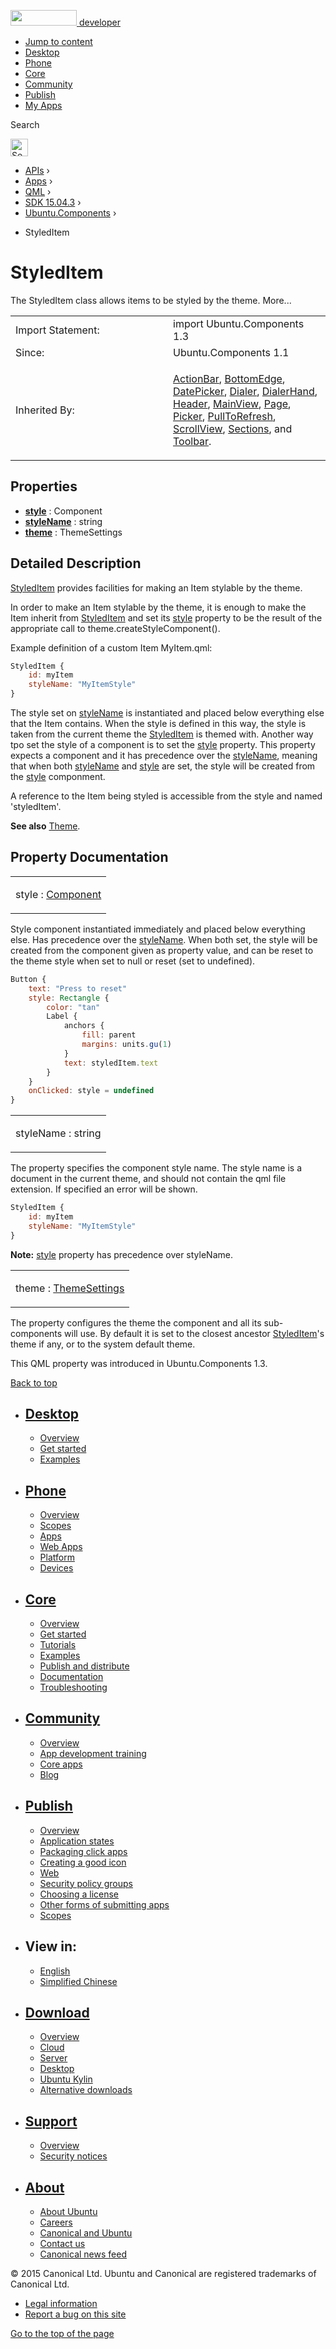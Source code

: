 <a href="https://developer.ubuntu.com/" class="logo-ubuntu"><img src="https://developer.ubuntu.com/assets/sites/ubuntu/latest/u/img/logos/logo-ubuntu-orange.svg" width="106" height="25" /> <span>developer</span></a>

-   [Jump to content](index.html#main-content)
-   [Desktop](https://developer.ubuntu.com/en/desktop/)
-   [Phone](https://developer.ubuntu.com/en/phone/)
-   [Core](https://developer.ubuntu.com/core)
-   [Community](https://developer.ubuntu.com/en/community/)
-   [Publish](https://developer.ubuntu.com/en/publish/)
-   [My Apps](https://myapps.developer.ubuntu.com/)

Search

<img src="https://developer.ubuntu.com/assets/sites/ubuntu/latest/u/img/search-white.svg" alt="Search" height="28" />

-   [APIs](../../../../index.html) ›
-   [Apps](../../../index.html) ›
-   [QML](../../index.html) ›
-   [SDK 15.04.3](../index.html) ›
-   [Ubuntu.Components](../Ubuntu.Components/index.html) ›

<!-- -->

-   StyledItem

StyledItem
==========

<span class="subtitle"></span>
The StyledItem class allows items to be styled by the theme. More...

<table>
<colgroup>
<col width="50%" />
<col width="50%" />
</colgroup>
<tbody>
<tr class="odd">
<td>Import Statement:</td>
<td>import Ubuntu.Components 1.3</td>
</tr>
<tr class="even">
<td>Since:</td>
<td>Ubuntu.Components 1.1</td>
</tr>
<tr class="odd">
<td>Inherited By:</td>
<td><p><a href="../Ubuntu.Components.ActionBar/index.html">ActionBar</a>, <a href="../Ubuntu.Components.BottomEdge/index.html">BottomEdge</a>, <a href="../Ubuntu.Components.Pickers.DatePicker/index.html">DatePicker</a>, <a href="https://developer.ubuntu.com/api/apps/qml/sdk-15.04.3/Ubuntu.Components.Pickers.Dialer/" class="obsolete">Dialer</a>, <a href="https://developer.ubuntu.com/api/apps/qml/sdk-15.04.3/Ubuntu.Components.Pickers.DialerHand/" class="obsolete">DialerHand</a>, <a href="../Ubuntu.Components.Header/index.html">Header</a>, <a href="../Ubuntu.Components.MainView/index.html">MainView</a>, <a href="../Ubuntu.Components.Page/index.html">Page</a>, <a href="../Ubuntu.Components.Pickers.Picker/index.html">Picker</a>, <a href="../Ubuntu.Components.PullToRefresh/index.html">PullToRefresh</a>, <a href="../Ubuntu.Components.ScrollView/index.html">ScrollView</a>, <a href="../Ubuntu.Components.Sections/index.html">Sections</a>, and <a href="../Ubuntu.Components.Toolbar/index.html">Toolbar</a>.</p></td>
</tr>
</tbody>
</table>

<span id="properties"></span>
Properties
----------

-   ****[style](index.html#style-prop)**** : Component
-   ****[styleName](index.html#styleName-prop)**** : string
-   ****[theme](index.html#theme-prop)**** : ThemeSettings

<span id="details"></span>
Detailed Description
--------------------

[StyledItem](index.html) provides facilities for making an Item stylable by the theme.

In order to make an Item stylable by the theme, it is enough to make the Item inherit from [StyledItem](index.html) and set its [style](index.html#style-prop) property to be the result of the appropriate call to theme.createStyleComponent().

Example definition of a custom Item MyItem.qml:

``` qml
StyledItem {
    id: myItem
    styleName: "MyItemStyle"
}
```

The style set on [styleName](index.html#styleName-prop) is instantiated and placed below everything else that the Item contains. When the style is defined in this way, the style is taken from the current theme the [StyledItem](index.html) is themed with. Another way tpo set the style of a component is to set the [style](index.html#style-prop) property. This property expects a component and it has precedence over the [styleName](index.html#styleName-prop), meaning that when both [styleName](index.html#styleName-prop) and [style](index.html#style-prop) are set, the style will be created from the [style](index.html#style-prop) componment.

A reference to the Item being styled is accessible from the style and named 'styledItem'.

**See also** [Theme](../Ubuntu.Components.Theme/index.html).

Property Documentation
----------------------

<table>
<colgroup>
<col width="100%" />
</colgroup>
<tbody>
<tr class="odd">
<td><p><span id="style-prop"></span><span class="name">style</span> : <span class="type"><a href="../../sdk-14.10/QtQml.Component/index.html">Component</a></span></p></td>
</tr>
</tbody>
</table>

Style component instantiated immediately and placed below everything else. Has precedence over the [styleName](index.html#styleName-prop). When both set, the style will be created from the component given as property value, and can be reset to the theme style when set to null or reset (set to undefined).

``` qml
Button {
    text: "Press to reset"
    style: Rectangle {
        color: "tan"
        Label {
            anchors {
                fill: parent
                margins: units.gu(1)
            }
            text: styledItem.text
        }
    }
    onClicked: style = undefined
}
```

<table>
<colgroup>
<col width="100%" />
</colgroup>
<tbody>
<tr class="odd">
<td><p><span id="styleName-prop"></span><span class="name">styleName</span> : <span class="type">string</span></p></td>
</tr>
</tbody>
</table>

The property specifies the component style name. The style name is a document in the current theme, and should not contain the qml file extension. If specified an error will be shown.

``` qml
StyledItem {
    id: myItem
    styleName: "MyItemStyle"
}
```

**Note:** [style](index.html#style-prop) property has precedence over styleName.

<table>
<colgroup>
<col width="100%" />
</colgroup>
<tbody>
<tr class="odd">
<td><p><span id="theme-prop"></span><span class="name">theme</span> : <span class="type"><a href="../Ubuntu.Components.ThemeSettings/index.html">ThemeSettings</a></span></p></td>
</tr>
</tbody>
</table>

The property configures the theme the component and all its sub-components will use. By default it is set to the closest ancestor [StyledItem](index.html)'s theme if any, or to the system default theme.

This QML property was introduced in Ubuntu.Components 1.3.

[Back to top](index.html#)

-   [Desktop](https://developer.ubuntu.com/en/desktop/)
    ---------------------------------------------------

    -   [Overview](https://developer.ubuntu.com/en/desktop/)
    -   [Get started](http://snapcraft.io/?utm_source=developer.ubuntu.com&utm_medium=devportal&utm_term=snaps%20snapcraft%20desktop&utm_content=menu&utm_campaign=duc_snappers)
    -   [Examples](https://github.com/ubuntu/snappy-playpen)

-   [Phone](https://developer.ubuntu.com/en/phone/)
    -----------------------------------------------

    -   [Overview](https://developer.ubuntu.com/en/phone/)
    -   [Scopes](https://developer.ubuntu.com/en/phone/scopes/)
    -   [Apps](https://developer.ubuntu.com/en/phone/apps/)
    -   [Web Apps](https://developer.ubuntu.com/en/phone/web/)
    -   [Platform](https://developer.ubuntu.com/en/phone/platform/)
    -   [Devices](https://developer.ubuntu.com/en/phone/devices/)

-   [Core](https://developer.ubuntu.com/core)
    -----------------------------------------

    -   [Overview](https://developer.ubuntu.com/core)
    -   [Get started](https://developer.ubuntu.com/core/get-started)
    -   [Tutorials](https://developer.ubuntu.com/core/tutorials)
    -   [Examples](https://developer.ubuntu.com/core/examples)
    -   [Publish and distribute](https://developer.ubuntu.com/core/publish-and-distribute)
    -   [Documentation](https://developer.ubuntu.com/core/documentation)
    -   [Troubleshooting](https://developer.ubuntu.com/core/troubleshooting)

-   [Community](https://developer.ubuntu.com/en/community/)
    -------------------------------------------------------

    -   [Overview](https://developer.ubuntu.com/en/community/)
    -   [App development training](https://developer.ubuntu.com/en/community/training/)
    -   [Core apps](https://developer.ubuntu.com/en/community/core-apps/)
    -   [Blog](https://developer.ubuntu.com/en/community/blog/)

-   [Publish](https://developer.ubuntu.com/en/publish/)
    ---------------------------------------------------

    -   [Overview](https://developer.ubuntu.com/en/publish/)
    -   [Application states](https://developer.ubuntu.com/en/publish/application-states/)
    -   [Packaging click apps](https://developer.ubuntu.com/en/publish/packaging-click-apps/)
    -   [Creating a good icon](https://developer.ubuntu.com/en/publish/creating-a-good-icon/)
    -   [Web](https://developer.ubuntu.com/en/publish/web/)
    -   [Security policy groups](https://developer.ubuntu.com/en/publish/security-policy-groups/)
    -   [Choosing a license](https://developer.ubuntu.com/en/publish/choosing-a-license/)
    -   [Other forms of submitting apps](https://developer.ubuntu.com/en/publish/other-forms-of-submitting-apps/)
    -   [Scopes](https://developer.ubuntu.com/en/publish/scopes/)

-   View in:
    --------

    -   [English](index.html "Change to language: English")
    -   [Simplified Chinese](index.html "Change to language: Simplified Chinese")

-   [Download](http://ubuntu.com/download/)
    ---------------------------------------

    -   [Overview](http://ubuntu.com/download)
    -   [Cloud](http://ubuntu.com/download/cloud)
    -   [Server](http://ubuntu.com/download/server)
    -   [Desktop](http://ubuntu.com/download/desktop)
    -   [Ubuntu Kylin](http://ubuntu.com/download/ubuntu-kylin)
    -   [Alternative downloads](http://ubuntu.com/download/alternative-downloads)

-   [Support](http://ubuntu.com/support/)
    -------------------------------------

    -   [Overview](http://ubuntu.com/support)
    -   [Security notices](http://www.ubuntu.com/usn/)

-   [About](http://ubuntu.com/about/)
    ---------------------------------

    -   [About Ubuntu](http://ubuntu.com/about/about-ubuntu)
    -   [Careers](http://www.canonical.com/careers)
    -   [Canonical and Ubuntu](http://ubuntu.com/about/canonical-and-ubuntu)
    -   [Contact us](http://ubuntu.com/about/contact-us)
    -   [Canonical news feed](http://insights.ubuntu.com/feed/)

© 2015 Canonical Ltd. Ubuntu and Canonical are registered trademarks of Canonical Ltd.

-   [Legal information](http://www.ubuntu.com/legal)
-   [Report a bug on this site](https://bugs.launchpad.net/developer-ubuntu-com/)

<span class="accessibility-aid">[Go to the top of the page](index.html#)</span>
